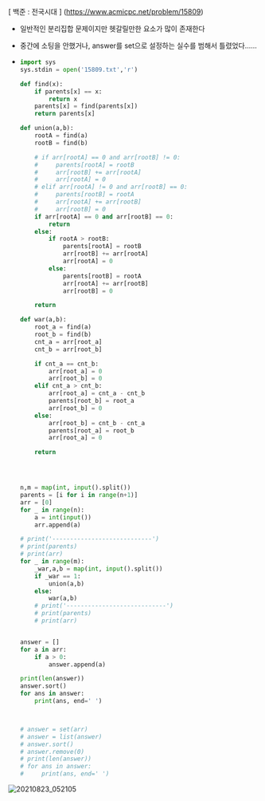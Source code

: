 [ 백준 : 전국시대 ] (https://www.acmicpc.net/problem/15809)



- 일반적인 분리집합 문제이지만 헷갈릴만한 요소가 많이 존재한다

- 중간에 소팅을 안했거나, answer를 set으로 설정하는 실수를 범해서 틀렸었다......

- ```python
  import sys
  sys.stdin = open('15809.txt','r')
  
  def find(x):
      if parents[x] == x:
          return x
      parents[x] = find(parents[x])
      return parents[x]
  
  def union(a,b):
      rootA = find(a)
      rootB = find(b)
  
      # if arr[rootA] == 0 and arr[rootB] != 0:
      #     parents[rootA] = rootB
      #     arr[rootB] += arr[rootA]
      #     arr[rootA] = 0
      # elif arr[rootA] != 0 and arr[rootB] == 0:
      #     parents[rootB] = rootA
      #     arr[rootA] += arr[rootB]
      #     arr[rootB] = 0
      if arr[rootA] == 0 and arr[rootB] == 0:
          return
      else:
          if rootA > rootB:
              parents[rootA] = rootB
              arr[rootB] += arr[rootA]
              arr[rootA] = 0
          else:
              parents[rootB] = rootA
              arr[rootA] += arr[rootB]
              arr[rootB] = 0
  
      return
  
  def war(a,b):
      root_a = find(a)
      root_b = find(b)
      cnt_a = arr[root_a]
      cnt_b = arr[root_b]
  
      if cnt_a == cnt_b:
          arr[root_a] = 0
          arr[root_b] = 0
      elif cnt_a > cnt_b:
          arr[root_a] = cnt_a - cnt_b
          parents[root_b] = root_a
          arr[root_b] = 0
      else:
          arr[root_b] = cnt_b - cnt_a
          parents[root_a] = root_b
          arr[root_a] = 0
  
      return
  
  
  
  
  n,m = map(int, input().split())
  parents = [i for i in range(n+1)]
  arr = [0]
  for _ in range(n):
      a = int(input())
      arr.append(a)
  
  # print('----------------------------')
  # print(parents)
  # print(arr)
  for _ in range(m):
      _war,a,b = map(int, input().split())
      if _war == 1:
          union(a,b)
      else:
          war(a,b)
      # print('----------------------------')
      # print(parents)
      # print(arr)
  
  
  answer = []
  for a in arr:
      if a > 0:
          answer.append(a)
  
  print(len(answer))
  answer.sort()
  for ans in answer:
      print(ans, end=' ')
  
  
  
  # answer = set(arr)
  # answer = list(answer)
  # answer.sort()
  # answer.remove(0)
  # print(len(answer))
  # for ans in answer:
  #     print(ans, end=' ')
  
  
  ```

![20210823_052105](20210823_052105.png)